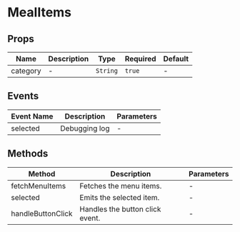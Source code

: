 # MealItems

## Props

<!-- @vuese:MealItems:props:start -->
|Name|Description|Type|Required|Default|
|---|---|---|---|---|
|category|-|`String`|`true`|-|

<!-- @vuese:MealItems:props:end -->


## Events

<!-- @vuese:MealItems:events:start -->
|Event Name|Description|Parameters|
|---|---|---|
|selected|Debugging log|-|

<!-- @vuese:MealItems:events:end -->


## Methods

<!-- @vuese:MealItems:methods:start -->
|Method|Description|Parameters|
|---|---|---|
|fetchMenuItems|Fetches the menu items.|-|
|selected|Emits the selected item.|-|
|handleButtonClick|Handles the button click event.|-|

<!-- @vuese:MealItems:methods:end -->


